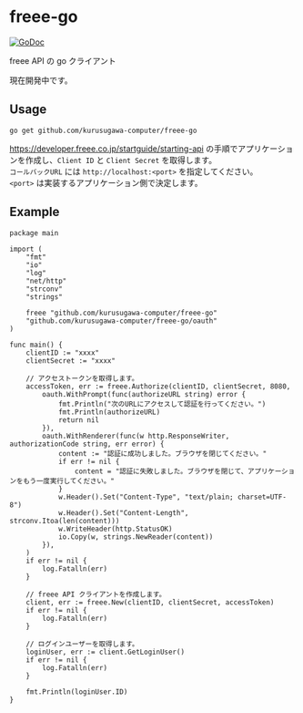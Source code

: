 freee-go
====

[![GoDoc](https://godoc.org/github.com/smith-30/go-ffprobe?status.svg)](https://godoc.org/github.com/kurusugawa-computer/freee-go)

freee API の go クライアント

現在開発中です。

## Usage

```
go get github.com/kurusugawa-computer/freee-go
```

https://developer.freee.co.jp/startguide/starting-api の手順でアプリケーションを作成し、`Client ID` と `Client Secret` を取得します。  
`コールバックURL` には `http://localhost:<port>` を指定してください。  
`<port>` は実装するアプリケーション側で決定します。  

## Example

```golang
package main

import (
	"fmt"
	"io"
	"log"
	"net/http"
	"strconv"
	"strings"

	freee "github.com/kurusugawa-computer/freee-go"
	"github.com/kurusugawa-computer/freee-go/oauth"
)

func main() {
	clientID := "xxxx"
	clientSecret := "xxxx"

	// アクセストークンを取得します。
	accessToken, err := freee.Authorize(clientID, clientSecret, 8080,
		oauth.WithPrompt(func(authorizeURL string) error {
			fmt.Println("次のURLにアクセスして認証を行ってください。")
			fmt.Println(authorizeURL)
			return nil
		}),
		oauth.WithRenderer(func(w http.ResponseWriter, authorizationCode string, err error) {
			content := "認証に成功しました。ブラウザを閉じてください。"
			if err != nil {
				content = "認証に失敗しました。ブラウザを閉じて、アプリケーションをもう一度実行してください。"
			}
			w.Header().Set("Content-Type", "text/plain; charset=UTF-8")
			w.Header().Set("Content-Length", strconv.Itoa(len(content)))
			w.WriteHeader(http.StatusOK)
			io.Copy(w, strings.NewReader(content))
		}),
	)
	if err != nil {
		log.Fatalln(err)
	}

	// freee API クライアントを作成します。
	client, err := freee.New(clientID, clientSecret, accessToken)
	if err != nil {
		log.Fatalln(err)
	}

	// ログインユーザーを取得します。
	loginUser, err := client.GetLoginUser()
	if err != nil {
		log.Fatalln(err)
	}

	fmt.Println(loginUser.ID)
}
```

